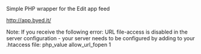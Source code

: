 Simple PHP wrapper for the Edit app feed

http://app.byed.it/

Note: If you receive the following error: URL file-access is disabled in the server configuration - your server needs to be configured by adding to your .htaccess file: php_value allow_url_fopen 1